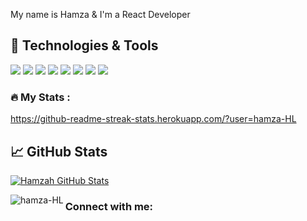 My name is Hamza & I'm a React Developer 

## 🔧 Technologies & Tools
![](https://img.shields.io/badge/OS-Linux-informational?style=color=2bbc8a)
![](https://img.shields.io/badge/OS-Window-informational?style=color=2bbc8a)
![](https://img.shields.io/badge/Code-Python-informational?style=color=2bbc8a)
![](https://img.shields.io/badge/Code-JavaScript-informational?style=color=2bbc8a)
![](https://img.shields.io/badge/Code-NodeJs-informational?style=color=2bbc8a)
![](https://img.shields.io/badge/Code-NestJs-informational?style=color=2bbc8a)
![](https://img.shields.io/badge/Shell-Bash-informational?style=color=2bbc8a)
![](https://img.shields.io/badge/Tools-PostgreSQL-informational?style=color=2bbc8a)




### :fire: My Stats :

https://github-readme-streak-stats.herokuapp.com/?user=hamza-HL


## &#x1f4c8; GitHub Stats

<a href="https://github.com/hamza-HL">
  <img align="center" src="https://github-readme-stats.vercel.app/api?username=hamza-HL&show_icons=true&line_height=27&count_private=true&title_color=ffffff&text_color=c9cacc&icon_color=2bbc8a&bg_color=1d1f21" alt="Hamzah GitHub Stats" />
</a>


<p>
<img align="left" src="https://github-readme-stats.vercel.app/api/top-langs?username=hamza-HL&show_icons=true&locale=en&layout=compact" alt="hamza-HL" />
</p>


### Connect with me:

